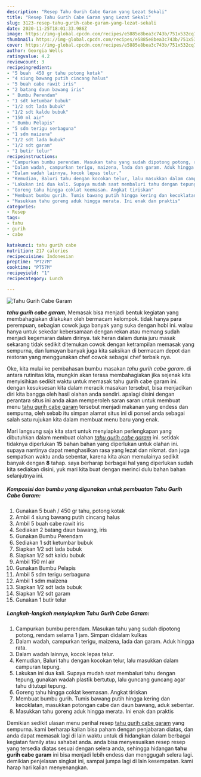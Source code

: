```yaml
---
description: "Resep Tahu Gurih Cabe Garam yang Lezat Sekali"
title: "Resep Tahu Gurih Cabe Garam yang Lezat Sekali"
slug: 3123-resep-tahu-gurih-cabe-garam-yang-lezat-sekali
date: 2020-11-25T18:01:33.986Z
image: https://img-global.cpcdn.com/recipes/e5885e8bea3c743b/751x532cq70/tahu-gurih-cabe-garam-foto-resep-utama.jpg
thumbnail: https://img-global.cpcdn.com/recipes/e5885e8bea3c743b/751x532cq70/tahu-gurih-cabe-garam-foto-resep-utama.jpg
cover: https://img-global.cpcdn.com/recipes/e5885e8bea3c743b/751x532cq70/tahu-gurih-cabe-garam-foto-resep-utama.jpg
author: Georgia Wells
ratingvalue: 4.2
reviewcount: 3
recipeingredient:
- "5 buah  450 gr tahu potong kotak"
- "4 siung bawang putih cincang halus"
- "5 buah cabe rawit iris"
- "2 batang daun bawang iris"
- " Bumbu Perendam"
- "1 sdt ketumbar bubuk"
- "1/2 sdt lada bubuk"
- "1/2 sdt kaldu bubuk"
- "150 ml air"
- " Bumbu Pelapis"
- "5 sdm terigu serbaguna"
- "1 sdm maizena"
- "1/2 sdt lada bubuk"
- "1/2 sdt garam"
- "1 butir telur"
recipeinstructions:
- "Campurkan bumbu perendam. Masukan tahu yang sudah dipotong potong, rendam selama 1 jam. Simpan didalam kulkas"
- "Dalam wadah, campurkan terigu, maizena, lada dan garam. Aduk hingga rata."
- "Dalam wadah lainnya, kocok lepas telur."
- "Kemudian, Baluri tahu dengan kocokan telur, lalu masukkan dalam campuran tepung."
- "Lakukan ini dua kali. Supaya mudah saat membaluri tahu dengan tepung, gunakan wadah plastik bertutup, lalu guncang guncang agar tahu ditutupi tepung."
- "Goreng tahu hingga coklat keemasan. Angkat tiriskan"
- "Membuat bumbu gurih. Tumis bawang putih hingga kering dan kecoklatan, masukkan potongan cabe dan daun bawang, aduk sebentar."
- "Masukkan tahu goreng aduk hingga merata. Ini enak dan praktis"
categories:
- Resep
tags:
- tahu
- gurih
- cabe

katakunci: tahu gurih cabe 
nutrition: 217 calories
recipecuisine: Indonesian
preptime: "PT27M"
cooktime: "PT57M"
recipeyield: "1"
recipecategory: Lunch

---
```



![Tahu Gurih Cabe Garam](https://img-global.cpcdn.com/recipes/e5885e8bea3c743b/751x532cq70/tahu-gurih-cabe-garam-foto-resep-utama.jpg)

<b><i>tahu gurih cabe garam</i></b>, Memasak bisa menjadi bentuk kegiatan yang membahagiakan dilakukan oleh bermacam kelompok. tidak hanya para perempuan, sebagian cowok juga banyak yang suka dengan hobi ini. walau hanya untuk sekedar kebersamaan dengan rekan atau memang sudah menjadi kegemaran dalam dirinya. tak heran dalam dunia juru masak sekarang tidak sedikit ditemukan cowok dengan ketrampilan memasak yang sempurna, dan lumayan banyak juga kita saksikan di bermacam depot dan restoran yang menggunakan chef cowok sebagai chef terbaik nya.

Oke, kita mulai ke pembahasan bumbu masakan <i>tahu gurih cabe garam</i>. di antara rutinitas kita, mungkin akan terasa membahagiakan jika sejenak kita menyisihkan sedikit waktu untuk memasak tahu gurih cabe garam ini. dengan kesuksesan kita dalam meracik masakan tersebut, bisa menjadikan diri kita bangga oleh hasil olahan anda sendiri. apalagi disini dengan perantara situs ini anda akan memperoleh saran saran untuk membuat menu <u>tahu gurih cabe garam</u> tersebut menjadi makanan yang endess dan sempurna, oleh sebab itu simpan alamat situs ini di ponsel anda sebagai salah satu rujukan kita dalam membuat menu baru yang enak.




Mari langsung saja kita start untuk menyiapkan perlengkapan yang dibutuhkan dalam membuat olahan <u><i>tahu gurih cabe garam</i></u> ini. setidak tidaknya diperlukan <b>15</b> bahan bahan yang diperlukan untuk olahan ini. supaya nantinya dapat menghasilkan rasa yang lezat dan nikmat. dan juga sempatkan waktu anda sebentar, karena kita akan memulainya sedikit banyak dengan <b>8</b> tahap. saya berharap berbagai hal yang diperlukan sudah kita sediakan disini, yuk mari kita buat dengan merinci dulu bahan bahan selanjutnya ini.

<!--inarticleads1-->

##### Komposisi dan bumbu yang digunakan untuk pembuatan Tahu Gurih Cabe Garam:

1. Gunakan 5 buah / 450 gr tahu, potong kotak
1. Ambil 4 siung bawang putih cincang halus
1. Ambil 5 buah cabe rawit iris
1. Sediakan 2 batang daun bawang, iris
1. Gunakan  Bumbu Perendam
1. Sediakan 1 sdt ketumbar bubuk
1. Siapkan 1/2 sdt lada bubuk
1. Siapkan 1/2 sdt kaldu bubuk
1. Ambil 150 ml air
1. Gunakan  Bumbu Pelapis
1. Ambil 5 sdm terigu serbaguna
1. Ambil 1 sdm maizena
1. Siapkan 1/2 sdt lada bubuk
1. Siapkan 1/2 sdt garam
1. Gunakan 1 butir telur




<!--inarticleads2-->

##### Langkah-langkah menyiapkan Tahu Gurih Cabe Garam:

1. Campurkan bumbu perendam. Masukan tahu yang sudah dipotong potong, rendam selama 1 jam. Simpan didalam kulkas
1. Dalam wadah, campurkan terigu, maizena, lada dan garam. Aduk hingga rata.
1. Dalam wadah lainnya, kocok lepas telur.
1. Kemudian, Baluri tahu dengan kocokan telur, lalu masukkan dalam campuran tepung.
1. Lakukan ini dua kali. Supaya mudah saat membaluri tahu dengan tepung, gunakan wadah plastik bertutup, lalu guncang guncang agar tahu ditutupi tepung.
1. Goreng tahu hingga coklat keemasan. Angkat tiriskan
1. Membuat bumbu gurih. Tumis bawang putih hingga kering dan kecoklatan, masukkan potongan cabe dan daun bawang, aduk sebentar.
1. Masukkan tahu goreng aduk hingga merata. Ini enak dan praktis




Demikian sedikit ulasan menu perihal resep <u>tahu gurih cabe garam</u> yang sempurna. kami berharap kalian bisa paham dengan penjabaran diatas, dan anda dapat memasak lagi di lain waktu untuk di hidangkan dalam berbagai kegiatan family atau sahabat anda. anda bisa menyesuaikan resep resep yang tersedia diatas sesuai dengan selera anda, sehingga hidangan <b>tahu gurih cabe garam</b> ini bisa menjadi lebih endess dan menggugah selera lagi. demikian penjelasan singkat ini, sampai jumpa lagi di lain kesempatan. kami harap hari kalian menyenangkan.
